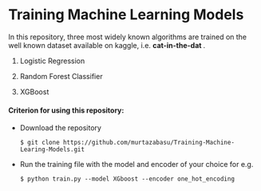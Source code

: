 # Training Machine Learning Models

<p align="center">

In this repository, three most widely known algorithms are trained on the well known dataset available on kaggle, i.e. <b> cat-in-the-dat </b>. 

1. Logistic Regression

2. Random Forest Classifier

3. XGBoost

#### Criterion for using this repository:
- Download the repository 
  ```
  $ git clone https://github.com/murtazabasu/Training-Machine-Learing-Models.git
  ```
- Run the training file with the model and encoder of your choice for e.g.
  ```
  $ python train.py --model XGboost --encoder one_hot_encoding
  ```

